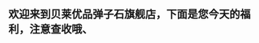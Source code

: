 ## 欢迎来到贝莱优品弹子石旗舰店，下面是您今天的福利，注意查收哦、
<script>
 var constant  = ['天啦,95折', '送精美保温瓶一杯(冬天来了，暖手更暖心)', '恭喜你，喜获店家亲笔签名','刘德华演唱会一张'];
 var temp = Math.floor(Math.random()*10+1);
 var result = constant[temp]
 if(result){
  document.write(result);
 }else{
  document.write('很遗憾，下次努力，幸运一定会掉落在您的头顶哈');
 }
</script>
